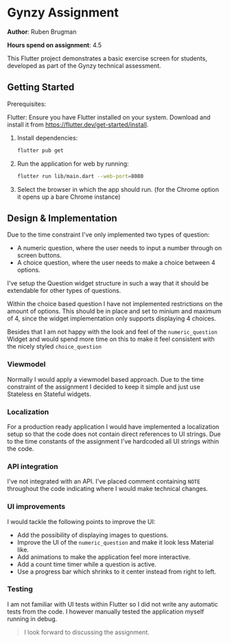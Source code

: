 # Gynzy Assignment

**Author**: Ruben Brugman

**Hours spend on assignment**: 4.5

This Flutter project demonstrates a basic exercise screen for students,
developed as part of the Gynzy technical assessment.

## Getting Started

Prerequisites:

Flutter: Ensure you have Flutter installed on your system. Download and install
it from <https://flutter.dev/get-started/install>.

1. Install dependencies:

   ```sh
   flutter pub get
   ```

1. Run the application for web by running:

   ```sh
   flutter run lib/main.dart --web-port=8080
   ```

1. Select the browser in which the app should run. (for the Chrome option it
   opens up a bare Chrome instance)

## Design & Implementation

Due to the time constraint I've only implemented two types of question:

- A numeric question, where the user needs to input a number through on screen
  buttons.
- A choice question, where the user needs to make a choice between 4 options.

I've setup the Question widget structure in such a way that it should be
extendable for other types of questions.

Within the choice based question I have not implemented restrictions on the
amount of options. This should be in place and set to minium and maximum of 4,
since the widget implementation only supports displaying 4 choices.

Besides that I am not happy with the look and feel of the `numeric_question`
Widget and would spend more time on this to make it feel consistent with the
nicely styled `choice_question`

### Viewmodel

Normally I would apply a viewmodel based approach. Due to the time constraint of
the assignment I decided to keep it simple and just use Stateless en Stateful
widgets.

### Localization

For a production ready application I would have implemented a localization setup
so that the code does not contain direct references to UI strings. Due to the
time constants of the assignment I've hardcoded all UI strings within the code.

### API integration

I've not integrated with an API. I've placed comment containing `NOTE`
throughout the code indicating where I would make technical changes.

### UI improvements

I would tackle the following points to improve the UI:

- Add the possibility of displaying images to questions.
- Improve the UI of the `numeric_question` and make it look less Material like.
- Add animations to make the application feel more interactive.
- Add a count time timer while a question is active.
- Use a progress bar which shrinks to it center instead from right to left.

### Testing

I am not familiar with UI tests within Flutter so I did not write any
automatic tests from the code. I however manually tested the application myself
running in debug.

> I look forward to discussing the assignment.
